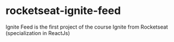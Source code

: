# rocketseat-ignite-feed
Ignite Feed is the first project of the course Ignite from Rocketseat (specialization in ReactJs)
